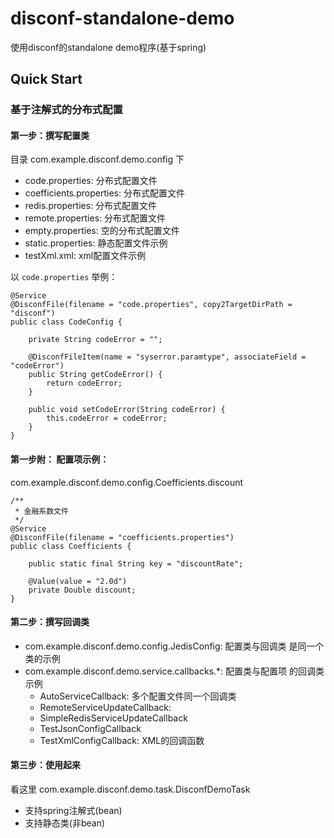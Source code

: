 disconf-standalone-demo
=======

使用disconf的standalone demo程序(基于spring)

## Quick Start

### 基于注解式的分布式配置

#### 第一步：撰写配置类

目录 com.example.disconf.demo.config 下

- code.properties: 分布式配置文件
- coefficients.properties: 分布式配置文件
- redis.properties: 分布式配置文件
- remote.properties: 分布式配置文件
- empty.properties:  空的分布式配置文件
- static.properties: 静态配置文件示例
- testXml.xml: xml配置文件示例

以 `code.properties` 举例：

    @Service
    @DisconfFile(filename = "code.properties", copy2TargetDirPath = "disconf")
    public class CodeConfig {
    
        private String codeError = "";
    
        @DisconfFileItem(name = "syserror.paramtype", associateField = "codeError")
        public String getCodeError() {
            return codeError;
        }
    
        public void setCodeError(String codeError) {
            this.codeError = codeError;
        }
    }
  
#### 第一步附： 配置项示例：

com.example.disconf.demo.config.Coefficients.discount

    /**
     * 金融系数文件
     */
    @Service
    @DisconfFile(filename = "coefficients.properties")
    public class Coefficients {
    
        public static final String key = "discountRate";
    
        @Value(value = "2.0d")
        private Double discount;
    }

#### 第二步：撰写回调类

- com.example.disconf.demo.config.JedisConfig: 配置类与回调类 是同一个类的示例
- com.example.disconf.demo.service.callbacks.*: 配置类与配置项 的回调类示例
    - AutoServiceCallback: 多个配置文件同一个回调类
    - RemoteServiceUpdateCallback:
    - SimpleRedisServiceUpdateCallback
    - TestJsonConfigCallback
    - TestXmlConfigCallback: XML的回调函数

#### 第三步：使用起来

看这里 com.example.disconf.demo.task.DisconfDemoTask

- 支持spring注解式(bean)
- 支持静态类(非bean)

